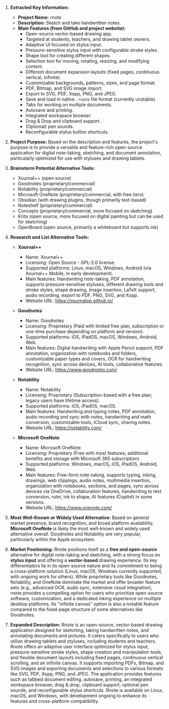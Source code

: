 1.  **Extracted Key Information:**
    *   **Project Name:** rnote
    *   **Description:** Sketch and take handwritten notes.
    *   **Main Features (from GitHub and project website):**
        *   Open-source vector-based drawing app.
        *   Targeted at students, teachers, and drawing tablet owners.
        *   Adaptive UI focused on stylus input.
        *   Pressure-sensitive stylus input with configurable stroke styles.
        *   Shape tool for creating different shapes.
        *   Selection tool for moving, rotating, resizing, and modifying content.
        *   Different document expansion layouts (fixed pages, continuous vertical, infinite).
        *   Customizable backgrounds, patterns, sizes, and page format.
        *   PDF, Bitmap, and SVG image import.
        *   Export to SVG, PDF, Xopp, PNG, and JPEG.
        *   Save and load in native `.rnote` file format (currently unstable).
        *   Tabs for working on multiple documents.
        *   Autosave and printing.
        *   Integrated workspace browser.
        *   Drag & Drop and clipboard support.
        *   (Optional) pen sounds.
        *   Reconfigurable stylus button shortcuts.

2.  **Project Purpose:**
    Based on the description and features, the project's purpose is to provide a versatile and feature-rich open-source application for digital note-taking, sketching, and document annotation, particularly optimized for use with styluses and drawing tablets.

3.  **Brainstorm Potential Alternative Tools:**
    *   Xournal++ (open source)
    *   Goodnotes (proprietary/commercial)
    *   Notability (proprietary/commercial)
    *   Microsoft OneNote (proprietary/commercial, with free tiers)
    *   Obsidian (with drawing plugins, though primarily text-based)
    *   Noteshelf (proprietary/commercial)
    *   Concepts (proprietary/commercial, more focused on sketching)
    *   Krita (open source, more focused on digital painting but can be used for sketching)
    *   OpenBoard (open source, primarily a whiteboard but supports ink)

4.  **Research and List Alternative Tools:**

    *   **Xournal++**
        *   Name: Xournal++
        *   Licensing: Open Source - GPL-2.0 license.
        *   Supported platforms: Linux, macOS, Windows, Android (via Xournal++ Mobile, in early development).
        *   Main features: Handwriting note-taking, PDF annotation, supports pressure-sensitive styluses, different drawing tools and stroke styles, shape drawing, image insertion, LaTeX support, audio recording, export to PDF, PNG, SVG, and Xopp.
        *   Website URL: https://xournalpp.github.io/

    *   **Goodnotes**
        *   Name: Goodnotes
        *   Licensing: Proprietary (Paid with limited free plan, subscription or one-time purchase depending on platform and version).
        *   Supported platforms: iOS, iPadOS, macOS, Windows, Android, Web.
        *   Main features: Digital handwriting with Apple Pencil support, PDF annotation, organization with notebooks and folders, customizable paper types and covers, OCR for handwriting recognition, sync across devices, AI tools, collaborative features.
        *   Website URL: https://www.goodnotes.com/

    *   **Notability**
        *   Name: Notability
        *   Licensing: Proprietary (Subscription-based with a free plan; legacy users have lifetime access).
        *   Supported platforms: iOS, iPadOS, macOS.
        *   Main features: Handwriting and typing notes, PDF annotation, audio recording and sync with notes, handwriting and math conversion, customizable tools, iCloud sync, sharing notes.
        *   Website URL: https://notability.com/

    *   **Microsoft OneNote**
        *   Name: Microsoft OneNote
        *   Licensing: Proprietary (Free with most features; additional benefits and storage with Microsoft 365 subscription).
        *   Supported platforms: Windows, macOS, iOS, iPadOS, Android, Web.
        *   Main features: Free-form note-taking, supports typing, inking, drawings, web clippings, audio notes, multimedia insertion, organization with notebooks, sections, and pages, sync across devices via OneDrive, collaboration features, handwriting to text conversion, ruler, ink to shape, AI features (Copilot) in some versions.
        *   Website URL: https://www.onenote.com/

5.  **Most Well-Known or Widely Used Alternative:**
    Based on general market presence, brand recognition, and broad platform availability, **Microsoft OneNote** is likely the most well-known and widely used alternative overall. Goodnotes and Notability are very popular, particularly within the Apple ecosystem.

6.  **Market Positioning:**
    Rnote positions itself as a **free and open-source** alternative for digital note-taking and sketching, with a strong focus on **stylus input** and offering a **vector-based** drawing experience. Its key differentiators lie in its open-source nature and its commitment to being a cross-platform solution (Linux, macOS, Windows currently supported, with ongoing work for others). While proprietary tools like Goodnotes, Notability, and OneNote dominate the market and offer broader feature sets (e.g., advanced OCR, audio sync, extensive cloud integration), rnote provides a compelling option for users who prioritize open-source software, customization, and a dedicated inking experience on multiple desktop platforms. Its "infinite canvas" option is also a notable feature compared to the fixed-page structure of some alternatives like Goodnotes.

7.  **Expanded Description:**
    Rnote is an open-source, vector-based drawing application designed for sketching, taking handwritten notes, and annotating documents and pictures. It caters specifically to users who utilize drawing tablets and styluses, including students and teachers. Rnote offers an adaptive user interface optimized for stylus input, pressure-sensitive stroke styles, shape creation and manipulation tools, and flexible document layouts including fixed pages, continuous vertical scrolling, and an infinite canvas. It supports importing PDFs, Bitmap, and SVG images and exporting documents and selections to various formats like SVG, PDF, Xopp, PNG, and JPEG. The application provides features such as tabbed document editing, autosave, printing, an integrated workspace browser, drag & drop, clipboard support, optional pen sounds, and reconfigurable stylus shortcuts. Rnote is available on Linux, macOS, and Windows, with development ongoing to enhance its features and cross-platform compatibility.